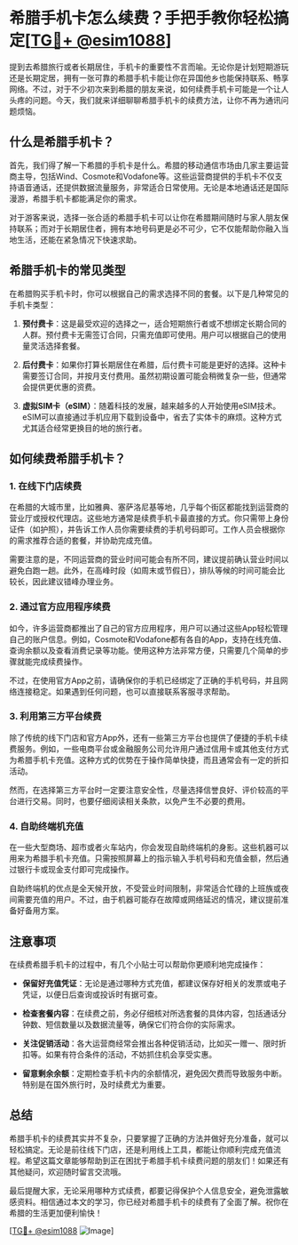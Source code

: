 # 希腊手机卡怎么续费？手把手教你轻松搞定[[TG💪+ @esim1088](https://t.me/s/esim1088)]

提到去希腊旅行或者长期居住，手机卡的重要性不言而喻。无论你是计划短期游玩还是长期定居，拥有一张可靠的希腊手机卡能让你在异国他乡也能保持联系、畅享网络。不过，对于不少初次来到希腊的朋友来说，如何续费手机卡可能是一个让人头疼的问题。今天，我们就来详细聊聊希腊手机卡的续费方法，让你不再为通讯问题烦恼。

## 什么是希腊手机卡？

首先，我们得了解一下希腊的手机卡是什么。希腊的移动通信市场由几家主要运营商主导，包括Wind、Cosmote和Vodafone等。这些运营商提供的手机卡不仅支持语音通话，还提供数据流量服务，非常适合日常使用。无论是本地通话还是国际漫游，希腊手机卡都能满足你的需求。

对于游客来说，选择一张合适的希腊手机卡可以让你在希腊期间随时与家人朋友保持联系；而对于长期居住者，拥有本地号码更是必不可少，它不仅能帮助你融入当地生活，还能在紧急情况下快速求助。

## 希腊手机卡的常见类型

在希腊购买手机卡时，你可以根据自己的需求选择不同的套餐。以下是几种常见的手机卡类型：

1. **预付费卡**：这是最受欢迎的选择之一，适合短期旅行者或不想绑定长期合同的人群。预付费卡无需签订合同，只需充值即可使用。用户可以根据自己的使用量灵活选择套餐。
   
2. **后付费卡**：如果你打算长期居住在希腊，后付费卡可能是更好的选择。这种卡需要签订合同，并按月支付费用。虽然初期设置可能会稍微复杂一些，但通常会提供更优惠的资费。

3. **虚拟SIM卡（eSIM）**：随着科技的发展，越来越多的人开始使用eSIM技术。eSIM可以直接通过手机应用下载到设备中，省去了实体卡的麻烦。这种方式尤其适合经常更换目的地的旅行者。

## 如何续费希腊手机卡？

### 1. 在线下门店续费

在希腊的大城市里，比如雅典、塞萨洛尼基等地，几乎每个街区都能找到运营商的营业厅或授权代理店。这些地方通常是续费手机卡最直接的方式。你只需带上身份证件（如护照），并告诉工作人员你需要续费的手机号码即可。工作人员会根据你的需求推荐合适的套餐，并协助完成充值。

需要注意的是，不同运营商的营业时间可能会有所不同，建议提前确认营业时间以避免白跑一趟。此外，在高峰时段（如周末或节假日），排队等候的时间可能会比较长，因此建议错峰办理业务。

### 2. 通过官方应用程序续费

如今，许多运营商都推出了自己的官方应用程序，用户可以通过这些App轻松管理自己的账户信息。例如，Cosmote和Vodafone都有各自的App，支持在线充值、查询余额以及查看消费记录等功能。使用这种方法非常方便，只需要几个简单的步骤就能完成续费操作。

不过，在使用官方App之前，请确保你的手机已经绑定了正确的手机号码，并且网络连接稳定。如果遇到任何问题，也可以直接联系客服寻求帮助。

### 3. 利用第三方平台续费

除了传统的线下门店和官方App外，还有一些第三方平台也提供了便捷的手机卡续费服务。例如，一些电商平台或金融服务公司允许用户通过信用卡或其他支付方式为希腊手机卡充值。这种方式的优势在于操作简单快捷，而且通常会有一定的折扣活动。

然而，在选择第三方平台时一定要注意安全性，尽量选择信誉良好、评价较高的平台进行交易。同时，也要仔细阅读相关条款，以免产生不必要的费用。

### 4. 自助终端机充值

在一些大型商场、超市或者火车站内，你会发现自助终端机的身影。这些机器可以用来为希腊手机卡充值。只需按照屏幕上的指示输入手机号码和充值金额，然后通过银行卡或现金支付即可完成操作。

自助终端机的优点是全天候开放，不受营业时间限制，非常适合忙碌的上班族或夜间需要充值的用户。不过，由于机器可能存在故障或网络延迟的情况，建议提前准备好备用方案。

## 注意事项

在续费希腊手机卡的过程中，有几个小贴士可以帮助你更顺利地完成操作：

- **保留好充值凭证**：无论是通过哪种方式充值，都建议保存好相关的发票或电子凭证，以便日后查询或投诉时有据可查。
  
- **检查套餐内容**：在续费之前，务必仔细核对所选套餐的具体内容，包括通话分钟数、短信数量以及数据流量等，确保它们符合你的实际需求。

- **关注促销活动**：各大运营商经常会推出各种促销活动，比如买一赠一、限时折扣等。如果有符合条件的活动，不妨抓住机会享受实惠。

- **留意剩余余额**：定期检查手机卡内的余额情况，避免因欠费而导致服务中断。特别是在国外旅行时，及时续费尤为重要。

## 总结

希腊手机卡的续费其实并不复杂，只要掌握了正确的方法并做好充分准备，就可以轻松搞定。无论是前往线下门店，还是利用线上工具，都能让你顺利完成充值流程。希望这篇文章能够帮助到正在困扰于希腊手机卡续费问题的朋友们！如果还有其他疑问，欢迎随时留言交流哦。

最后提醒大家，无论采用哪种方式续费，都要记得保护个人信息安全，避免泄露敏感资料。相信通过本文的学习，你已经对希腊手机卡的续费有了全面了解。祝你在希腊的生活更加便利愉快！

[[TG💪+ @esim1088](https://t.me/s/esim1088) ![Image](https://i.postimg.cc/4NQfJmqS/Snipaste-2025-05-13-00-14-12.png)]